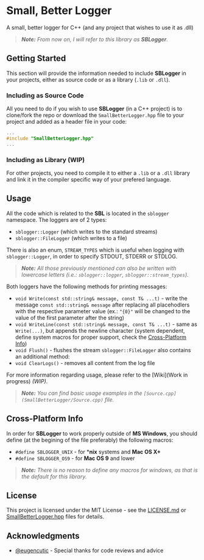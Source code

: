 # Small, Better Logger
A small, better logger for C++ (and any project that wishes to use it as .dll) 
> ***Note:*** *From now on, I will refer to this library as ***SBLogger***.*

## Getting Started
This section will provide the information needed to include **SBLogger** in your projects, either as source code or as a library (```.lib``` or ```.dll```).

### Including as Source Code
All you need to do if you wish to use **SBLogger** (in a C++ project) is to clone/fork the repo or download the ```SmallBetterLogger.hpp``` file to your project and added as a header file in your code:
````cpp
...
#include "SmallBetterLogger.hpp"
...
````

### Including as Library (WIP)
For other projects, you need to compile it to either a ```.lib``` or a ```.dll``` library and link it in the compiler specific way of your prefered language.

## Usage
All the code which is related to the **SBL** is located in the ```sblogger``` namespace. The loggers are of 2 types: 
  * ```sblogger::Logger``` (which writes to the standard streams)
  * ```sblogger::FileLogger``` (which writes to a file) 

There is also an enum, ```STREAM_TYPES``` which is useful when logging with ```sblogger::Logger```, in order to specify STDOUT, STDERR or STDLOG. 

> ***Note:*** *All those previously mentioned can also be written with lowercase letters (i.e.: ```sblogger::logger```, ```sblogger::stream_types```).*

Both loggers have the following methods for printing messages:
  * ```void Write(const std::string& message, const T& ...t)``` - write the message ```const std::string& message``` after replacing all placehodlers with the respective parameter value (ex.: ```"{0}"``` will be changed to the value of the first parameter after the string)
  * ```void WriteLine(const std::string& message, const T& ...t)``` - same as ```Write(...)```, but appends the newline character (system dependent, define system macros for proper support, check the [Cross-Platform Info](README.md#Cross-Platform-Info))
  * ```void Flush()``` - flushes the stream
```sblogger::FileLogger``` also contains an additional method:
  * ```void ClearLogs()``` - removes all content from the log file

For more information regarding usage, please refer to the [Wiki](Work in progress) *(WIP)*.
> ***Note:*** *You can find basic usage examples in the `[Source.cpp](SmallBetterLogger/Source.cpp)` file.*

## Cross-Platform Info
In order for **SBLogger** to work properly outside of **MS Windows**, you should define (at the begining of the file preferably) the following macros:
  * ```#define SBLOGGER_UNIX``` - for ***nix** systems and **Mac OS X+**
  * ```#define SBLOGGER_OS9``` - for **Mac OS 9** and lower
> ***Note:*** *There is no reason to define any macros for windows, as that is the default for this library.*

## License
This project is licensed under the MIT License - see the [LICENSE.md](LICENSE.md) or [SmallBetterLogger.hpp](SmallBetterLogger/SmallBetterLogger.hpp) files for details.

## Acknowledgments
  * [@eugencutic](http://github.com/eugencutic) - Special thanks for code reviews and advice
